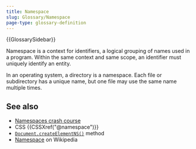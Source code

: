 ```yaml
---
title: Namespace
slug: Glossary/Namespace
page-type: glossary-definition
---
```


{{GlossarySidebar}}

Namespace is a context for identifiers, a logical grouping of names used in a program. Within the same context and same scope, an identifier must uniquely identify an entity.

In an operating system, a directory is a namespace. Each file or subdirectory has a unique name, but one file may use the same name multiple times.

## See also

- [Namespaces crash course](/en-US/docs/Web/SVG/Namespaces_Crash_Course)
- CSS {{CSSXref("@namespace")}}
- [`Document.createElementNS()`](/en-US/docs/Web/API/Document/createElementNS) method
- [Namespace](https://en.wikipedia.org/wiki/Namespace) on Wikipedia

